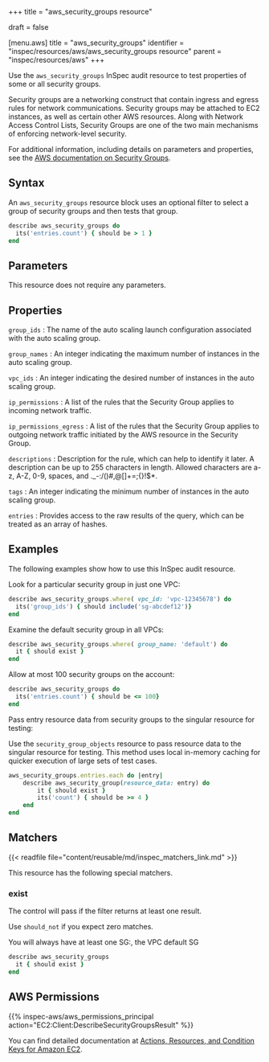 +++
title = "aws_security_groups resource"

draft = false


[menu.aws]
title = "aws_security_groups"
identifier = "inspec/resources/aws/aws_security_groups resource"
parent = "inspec/resources/aws"
+++

Use the `aws_security_groups` InSpec audit resource to test properties of some or all security groups.

Security groups are a networking construct that contain ingress and egress rules for network communications. Security groups may be attached to EC2 instances, as well as certain other AWS resources. Along with Network Access Control Lists, Security Groups are one of the two main mechanisms of enforcing network-level security.

For additional information, including details on parameters and properties, see the [AWS documentation on Security Groups](https://docs.aws.amazon.com/AWSEC2/latest/UserGuide/using-network-security.html).

## Syntax

An `aws_security_groups` resource block uses an optional filter to select a group of security groups and then tests that group.

```ruby
describe aws_security_groups do
  its('entries.count') { should be > 1 }
end
```

## Parameters

This resource does not require any parameters.

## Properties

`group_ids`
: The name of the auto scaling launch configuration associated with the auto scaling group.

`group_names`
: An integer indicating the maximum number of instances in the auto scaling group.

`vpc_ids`
: An integer indicating the desired  number of instances in the auto scaling group.

`ip_permissions`
: A list of the rules that the Security Group applies to incoming network traffic.

`ip_permissions_egress`
: A list of the rules that the Security Group applies to outgoing network traffic initiated by the AWS resource in the Security Group.

`descriptions`
: Description for the rule, which can help to identify it later. A description can be up to 255 characters in length. Allowed characters are a-z, A-Z, 0-9, spaces, and ._-:/()#,@[]+=;{}!$*.

`tags`
: An integer indicating the minimum number of instances in the auto scaling group.

`entries`
: Provides access to the raw results of the query, which can be treated as an array of hashes.

## Examples

The following examples show how to use this InSpec audit resource.

Look for a particular security group in just one VPC:

```ruby
describe aws_security_groups.where( vpc_id: 'vpc-12345678') do
  its('group_ids') { should include('sg-abcdef12')}
end
```

Examine the default security group in all VPCs:

```ruby
describe aws_security_groups.where( group_name: 'default') do
  it { should exist }
end
```

Allow at most 100 security groups on the account:

```ruby
describe aws_security_groups do
  its('entries.count') { should be <= 100}
end
```

Pass entry resource data from security groups to the singular resource for testing:

Use the `security_group_objects` resource to pass resource data to the singular resource for testing.
This method uses local in-memory caching for quicker execution of large sets of test cases.

```ruby
aws_security_groups.entries.each do |entry|
    describe aws_security_group(resource_data: entry) do
        it { should exist }
        its('count') { should be >= 4 }
    end
end
```

## Matchers

{{< readfile file="content/reusable/md/inspec_matchers_link.md" >}}

This resource has the following special matchers.

### exist

The control will pass if the filter returns at least one result.

Use `should_not` if you expect zero matches.

You will always have at least one SG:, the VPC default SG

```ruby
describe aws_security_groups
  it { should exist }
end
```

## AWS Permissions

{{% inspec-aws/aws_permissions_principal action="EC2:Client:DescribeSecurityGroupsResult" %}}

You can find detailed documentation at [Actions, Resources, and Condition Keys for Amazon EC2](https://docs.aws.amazon.com/IAM/latest/UserGuide/list_amazonec2.html).

